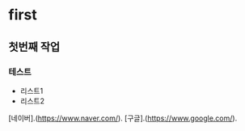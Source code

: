 # first
## 첫번째 작업
### 테스트
- 리스트1
- 리스트2

[네이버].(https://www.naver.com/).
[구글].(https://www.google.com/).
